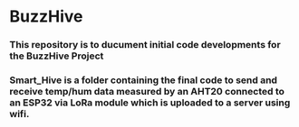 # BuzzHive

### This repository is to ducument initial code developments for the BuzzHive Project
### Smart_Hive is a folder containing the final code to send and receive temp/hum data measured by an AHT20 connected to an ESP32 via LoRa module which is uploaded to a server using wifi.
